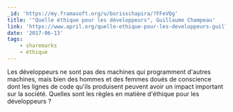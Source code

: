```yaml
---
_id: 'https://my.framasoft.org/u/borisschapira/?FFeVQg'
title: '"Quelle éthique pour les développeurs", Guillaume Champeau'
link: 'https://www.april.org/quelle-ethique-pour-les-developpeurs-guillaume-champeau'
date: '2017-06-13'
tags:
    - sharemarks
    - éthique
---
```


<div class="markdown"><p>Les développeurs ne sont pas des machines qui programment d'autres machines, mais bien des hommes et des femmes doués de conscience dont les lignes de code qu'ils produisent peuvent avoir un impact important sur la société. Quelles sont les règles en matière d'éthique pour les développeurs ?
</p></div>
